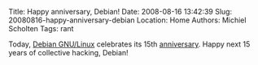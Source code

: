 Title: Happy anniversary, Debian!
Date: 2008-08-16 13:42:39
Slug: 20080816-happy-anniversary-debian
Location: Home
Authors: Michiel Scholten
Tags: rant

<p>Today, <a href="http://debian.org/">Debian GNU/Linux</a> celebrates its 15th <a href="http://groups.google.com/group/comp.os.linux.development/msg/a32d4e2ef3bcdcc6">anniversary</a>. Happy next 15 years of collective hacking, Debian!</p>